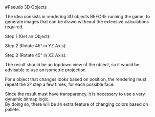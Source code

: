 #Pseudo 3D Objects

The idea consists in rendering 3D objects BEFORE running the game, to generate images that can be drawn witheout the extensive calculations required.

Step 1 (Get an Object):<br>
<Image><br>

Step 2 (Rotate 45° in YZ Axis):<br>
<Image><br>

Step 3 (Rotate 45° in XZ Axis):<br>
<Image><br>

The result should be an topdown view of the object, so it would be advisable to use an isometric projection.<br>

For a object that changes looks based on position, the rendering must repeat the 3º step a few times, for each possible face.<br>

Since the result must have transparency, it is necessary to use a very dynamic bitmap logic.<br>
By doing so, there will be an extra feature of changing colors based on pallete.<br>

